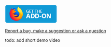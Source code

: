 [![](https://raw.githubusercontent.com/igorlogius/igorlogius/main/geFxAddon.png)](https://addons.mozilla.org/firefox/addon/import-urls/)

[Report a bug, make a suggestion or ask a question](https://github.com/igorlogius/igorlogius/issues/new/choose)

todo: add short demo video

